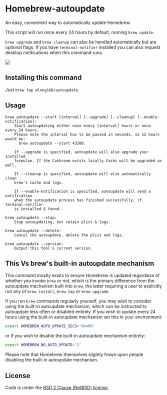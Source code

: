 # Homebrew-autoupdate

An easy, convenient way to automatically update Homebrew.

This script will run once every 24 hours by default, running `brew update`.

`brew upgrade` and `brew cleanup` can also be handled automatically but
are optional flags. If you have `terminal-notifier` installed you can
also request desktop notifications when this command runs.

[![](https://imgs.xkcd.com/comics/update.png)](https://xkcd.com/1328/)

## Installing this command

Just `brew tap mlong168/autoupdate`.

## Usage

```
brew autoupdate --start [interval] [--upgrade] [--cleanup] [--enable-notification]:
    Start autoupdating either once every [interval] hours or once every 24 hours.
    Please note the interval has to be passed in seconds, so 12 hours would be:
      brew autoupdate --start 43200.

    If --upgrade is specified, autoupdate will also upgrade your installed
    formulae. If the Caskroom exists locally Casks will be upgraded as well.

    If --cleanup is specified, autoupdate will also automatically clean
    brew's cache and logs.

    If --enable-notification is specified, autoupdate will send a notification
    when the autoupdate process has finished successfully, if terminal-notifier
    is installed & found.

brew autoupdate --stop:
    Stop autoupdating, but retain plist & logs.

brew autoupdate --delete:
    Cancel the autoupdate, delete the plist and logs.

brew autoupdate --version:
    Output this tool's current version.
```

## This Vs brew's built-in autoupdate mechanism

This command mostly exists to ensure Homebrew is updated regardless of whether
you invoke `brew` or not, which is the primary difference from the autoupdate
mechanism built into `brew`, the latter requiring a user to explicitly run
any of `brew install`, `brew tap` or `brew upgrade`.

If you run `brew` commands regularly yourself, you may wish to consider using
the built-in autoupdate mechanism, which can be instructed to autoupdate less
often or disabled entirely. If you wish to update every 24 hours using the
built-in autoupdate mechanism set this in your environment:

```bash
export HOMEBREW_AUTO_UPDATE_SECS="86400"
```

or if you wish to disable the built-in autoupdate mechanism entirely:

```bash
export HOMEBREW_NO_AUTO_UPDATE="1"
```

Please note that Homebrew themselves slightly frown upon people disabling
the built-in autoupdate mechanism.

## License

Code is under the [BSD 2 Clause (NetBSD) license](https://github.com/DomT4/homebrew-autoupdate/blob/master/LICENSE).
